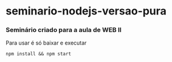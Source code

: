 # seminario-nodejs-versao-pura
### Seminário criado para a aula de WEB II

Para usar é só baixar e executar 

`npm install && npm start`

